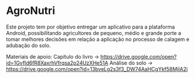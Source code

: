 # AgroNutri

Este projeto tem por objetivo entregar um aplicativo para a plataforma Android, possibilitando agricultores de pequeno, médio e grande porte a tomar melhores decisões em relação a aplicação no processo de calagem e adubação do solo.

Materiais de apoio:
Capítulo do livro -> https://drive.google.com/open?id=1GvfId6fR8XaxrhVfrqsa2p24UzXHe51A
Análise do solo -> https://drive.google.com/open?id=13bveLg2s3f3_DW74AaHCgYkf58MjIA2i
